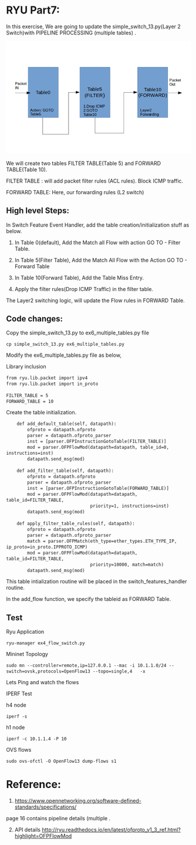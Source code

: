 RYU Part7:
=========

In this exercise, We are going to update the simple_switch_13.py(Layer 2 Switch)with PIPELINE PROCESSING (multiple tables) . 


![Alt text](imgs/pipeline.png?raw=true "PipeLine Processing")

We will create two tables
FILTER TABLE(Table 5) and FORWARD TABLE(Table 10).

FILTER TABLE : will add  packet filter rules (ACL rules). Block ICMP traffic.

FORWARD TABLE:  Here, our forwarding rules (L2 switch)



## High level Steps:

In Switch Feature Event Handler, add the table creation/initialization stuff as below.

1. In Table 0(default), Add the Match all Flow with action GO TO - Filter Table.

2. In Table 5(Filter Table), Add the Match All Flow with the Action GO TO - Forward Table

3. In Table 10(Forward Table), Add the Table Miss Entry.

4. Apply the filter rules(Drop ICMP Traffic) in the filter table.


The Layer2 switching logic, will update the Flow rules in FORWARD Table.



## Code changes:

Copy the simple_switch_13.py to ex6_multiple_tables.py file
```
cp simple_switch_13.py ex6_multiple_tables.py
```

Modify the ex6_multiple_tables.py file as below,


Library inclusion
```    
from ryu.lib.packet import ipv4
from ryu.lib.packet import in_proto

FILTER_TABLE = 5
FORWARD_TABLE = 10

```

Create the table initialization.

```
    def add_default_table(self, datapath):
        ofproto = datapath.ofproto
        parser = datapath.ofproto_parser
        inst = [parser.OFPInstructionGotoTable(FILTER_TABLE)]
        mod = parser.OFPFlowMod(datapath=datapath, table_id=0, instructions=inst)
        datapath.send_msg(mod)

    def add_filter_table(self, datapath):
        ofproto = datapath.ofproto
        parser = datapath.ofproto_parser
        inst = [parser.OFPInstructionGotoTable(FORWARD_TABLE)]
        mod = parser.OFPFlowMod(datapath=datapath, table_id=FILTER_TABLE, 
                                priority=1, instructions=inst)
        datapath.send_msg(mod)

    def apply_filter_table_rules(self, datapath):
        ofproto = datapath.ofproto
        parser = datapath.ofproto_parser
        match = parser.OFPMatch(eth_type=ether_types.ETH_TYPE_IP, ip_proto=in_proto.IPPROTO_ICMP)
        mod = parser.OFPFlowMod(datapath=datapath, table_id=FILTER_TABLE,
                                priority=10000, match=match)
        datapath.send_msg(mod)

```

This table intialization routine will be placed in the switch_features_handler routine.


In the add_flow function, we specify the tableid as FORWARD Table.



## Test


Ryu Application

```
ryu-manager ex4_flow_switch.py
```

Mininet Topology

```
sudo mn --controller=remote,ip=127.0.0.1 --mac -i 10.1.1.0/24 --switch=ovsk,protocols=OpenFlow13 --topo=single,4   -x
```

Lets Ping and watch the flows



IPERF Test

h4 node
```
iperf -s
```
h1 node
```
iperf -c 10.1.1.4 -P 10
```


OVS flows
```
sudo ovs-ofctl -O OpenFlow13 dump-flows s1
```




# Reference:

1. https://www.opennetworking.org/software-defined-standards/specifications/

page 16 contains pipeline details (multiple .

2. API details
http://ryu.readthedocs.io/en/latest/ofproto_v1_3_ref.html?highlight=OFPFlowMod
